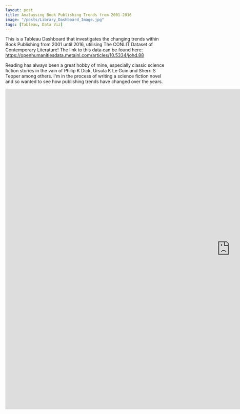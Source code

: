 ```yaml
---
layout: post
title: Analaysing Book Publishing Trends from 2001-2016
image: "/posts/Library_Dashboard_Image.jpg"
tags: [Tableau, Data Viz]
---
```


This is a Tableau Dashboard that investigates the changing trends within Book Publishing from 2001 until 2016, utilising The CONLIT Dataset of Contemporary Literature! The link to this data can be found here: https://openhumanitiesdata.metajnl.com/articles/10.5334/johd.88

Reading has always been a great hobby of mine, especially classic science fiction stories in the vain of Philip K Dick, Ursula K Le Guin and Sherri S Tepper among others. I'm in the process of writing a science fiction novel and so wanted to see how publishing trends have changed over the years.

<p align="center"><iframe seamless frameborder="0" src="https://public.tableau.com/views/BookAnalysis2001-2021/BookAnalysis2001-2016?:embed=yes&:display_count=yes&:showVizHome=no" width = '1400' height = '1000'></iframe>
